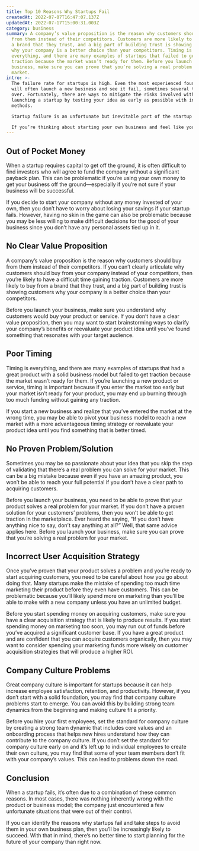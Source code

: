 ```yaml
---
title: Top 10 Reasons Why Startups Fail
createdAt: 2022-07-07T16:47:07.137Z
updatedAt: 2022-07-17T15:00:31.003Z
category: business
summary: A company’s value proposition is the reason why customers should buy
  from them instead of their competitors. Customers are more likely to buy from
  a brand that they trust, and a big part of building trust is showing customers
  why your company is a better choice than your competitors. Timing is
  everything, and there are many examples of startups that failed to get
  traction because the market wasn’t ready for them. Before you launch your
  business, make sure you can prove that you’re solving a real problem for your
  market.
intro: >-
  The failure rate for startups is high. Even the most experienced founders
  will often launch a new business and see it fail, sometimes several times
  over. Fortunately, there are ways to mitigate the risks involved with
  launching a startup by testing your idea as early as possible with inexpensive
  methods. 

  Startup failure is an unfortunate but inevitable part of the startup process. Even if you have great ideas and the best team possible, not every company is going to succeed. In fact, according to research from Harvard Business School, about two-thirds of all startups fail within the first five years. However, that doesn’t mean that launching a startup is a risky venture that you should avoid at all costs.

  If you’re thinking about starting your own business and feel like your idea could be a profitable business venture in the long-term, read on to discover some common reasons why startups fail so that you can take measures to avoid those pitfalls in your business plan before it’s too late.
---
```


## Out of Pocket Money

When a startup requires capital to get off the ground, it is often difficult to find investors who will agree to fund the company without a significant payback plan. This can be problematic if you’re using your own money to get your business off the ground—especially if you’re not sure if your business will be successful.

If you decide to start your company without any money invested of your own, then you don’t have to worry about losing your savings if your startup fails. However, having no skin in the game can also be problematic because you may be less willing to make difficult decisions for the good of your business since you don’t have any personal assets tied up in it.

## No Clear Value Proposition

A company’s value proposition is the reason why customers should buy from them instead of their competitors. If you can’t clearly articulate why customers should buy from your company instead of your competitors, then you’re likely to have a difficult time gaining traction. Customers are more likely to buy from a brand that they trust, and a big part of building trust is showing customers why your company is a better choice than your competitors.

Before you launch your business, make sure you understand why customers would buy your product or service. If you don’t have a clear value proposition, then you may want to start brainstorming ways to clarify your company’s benefits or reevaluate your product idea until you’ve found something that resonates with your target audience.

## Poor Timing

Timing is everything, and there are many examples of startups that had a great product with a solid business model but failed to get traction because the market wasn’t ready for them. If you’re launching a new product or service, timing is important because if you enter the market too early but your market isn’t ready for your product, you may end up burning through too much funding without gaining any traction.

If you start a new business and realize that you’ve entered the market at the wrong time, you may be able to pivot your business model to reach a new market with a more advantageous timing strategy or reevaluate your product idea until you find something that is better timed.

## No Proven Problem/Solution

Sometimes you may be so passionate about your idea that you skip the step of validating that there’s a real problem you can solve for your market. This can be a big mistake because even if you have an amazing product, you won’t be able to reach your full potential if you don’t have a clear path to acquiring customers.

Before you launch your business, you need to be able to prove that your product solves a real problem for your market. If you don’t have a proven solution for your customers’ problems, then you won’t be able to get traction in the marketplace.
Ever heard the saying, “If you don’t have anything nice to say, don’t say anything at all?” Well, that same advice applies here. Before you launch your business, make sure you can prove that you’re solving a real problem for your market.

## Incorrect User Acquisition Strategy

Once you’ve proven that your product solves a problem and you’re ready to start acquiring customers, you need to be careful about how you go about doing that. Many startups make the mistake of spending too much time marketing their product before they even have customers. This can be problematic because you’ll likely spend more on marketing than you’ll be able to make with a new company unless you have an unlimited budget.

Before you start spending money on acquiring customers, make sure you have a clear acquisition strategy that is likely to produce results. If you start spending money on marketing too soon, you may run out of funds before you’ve acquired a significant customer base.
If you have a great product and are confident that you can acquire customers organically, then you may want to consider spending your marketing funds more wisely on customer acquisition strategies that will produce a higher ROI.

## Company Culture Problems

Great company culture is important for startups because it can help increase employee satisfaction, retention, and productivity. However, if you don’t start with a solid foundation, you may find that company culture problems start to emerge. You can avoid this by building strong team dynamics from the beginning and making culture fit a priority.

Before you hire your first employees, set the standard for company culture by creating a strong team dynamic that includes core values and an onboarding process that helps new hires understand how they can contribute to the company culture. If you don’t set the standard for company culture early on and it’s left up to individual employees to create their own culture, you may find that some of your team members don’t fit with your company’s values. This can lead to problems down the road.

## Conclusion

When a startup fails, it’s often due to a combination of these common reasons. In most cases, there was nothing inherently wrong with the product or business model; the company just encountered a few unfortunate situations that were out of their control.

If you can identify the reasons why startups fail and take steps to avoid them in your own business plan, then you’ll be increasingly likely to succeed. With that in mind, there’s no better time to start planning for the future of your company than right now.

